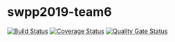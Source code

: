 # swpp2019-team6 

[![Build Status](https://travis-ci.org/swsnu/swpp2019-team6.svg?branch=master)](https://travis-ci.org/swsnu/swpp2019-team6)
[![Coverage Status](https://coveralls.io/repos/github/swsnu/swpp2019-team6/badge.svg?branch=master&kill_cache=1)](https://coveralls.io/github/swsnu/swpp2019-team6?branch=master)
[![Quality Gate Status](https://sonarcloud.io/api/project_badges/measure?project=swsnu_swpp2019-team6&metric=alert_status)](https://sonarcloud.io/dashboard?id=swsnu_swpp2019-team6)
